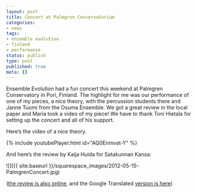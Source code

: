 ```yaml
---
layout: post
title: Concert at Palmgren Conservatorium
categories:
- news
tags:
- ensemble evolution
- finland
- performance
status: publish
type: post
published: true
meta: {}
---
```


Ensemble Evolution had a fun concert this weekend at Palmgren Conservatory in Pori, Finland. The highlight for me was our performance of one of my pieces, a nice theory, with the percussion students there and Janne Tuomi from the Osuma Ensemble. We got a great review in the local paper and Maria took a video of my piece! We have to thank Toni Hietala for setting up the concert and all of his support.

Here’s the video of a nice theory.

<!-- https://youtu.be/AQ0Enmvat-Y -->
{% include youtubePlayer.html id="AQ0Enmvat-Y" %}
  
And here’s the review by Kaija Huida for Satakunnan Kansa:

![]({{ site.baseurl }}/squarespace_images/2012-05-15-PalmgrenConcert.jpg)

([the review is also online](http://www.satakunnankansa.fi/Arvostelut/1194742824383/artikkeli/kaunista+laulua+lyomasoittimilla.html), and the Google Translated [version is here](http://translate.google.com/translate?sl=fi&tl=en&js=n&prev=_t&hl=en&ie=UTF-8&layout=2&eotf=1&u=http%3A%2F%2Fwww.satakunnankansa.fi%2FArvostelut%2F1194742824383%2Fartikkeli%2Fkaunista%2Blaulua%2Blyomasoittimilla.html))